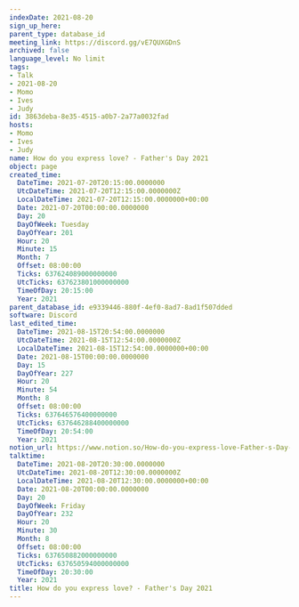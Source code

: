 ```yaml
---
indexDate: 2021-08-20
sign_up_here: 
parent_type: database_id
meeting_link: https://discord.gg/vE7QUXGDnS
archived: false
language_level: No limit
tags:
- Talk
- 2021-08-20
- Momo
- Ives
- Judy
id: 3863deba-8e35-4515-a0b7-2a77a0032fad
hosts:
- Momo
- Ives
- Judy
name: How do you express love? - Father's Day 2021
object: page
created_time:
  DateTime: 2021-07-20T20:15:00.0000000
  UtcDateTime: 2021-07-20T12:15:00.0000000Z
  LocalDateTime: 2021-07-20T12:15:00.0000000+00:00
  Date: 2021-07-20T00:00:00.0000000
  Day: 20
  DayOfWeek: Tuesday
  DayOfYear: 201
  Hour: 20
  Minute: 15
  Month: 7
  Offset: 08:00:00
  Ticks: 637624089000000000
  UtcTicks: 637623801000000000
  TimeOfDay: 20:15:00
  Year: 2021
parent_database_id: e9339446-880f-4ef0-8ad7-8ad1f507dded
software: Discord
last_edited_time:
  DateTime: 2021-08-15T20:54:00.0000000
  UtcDateTime: 2021-08-15T12:54:00.0000000Z
  LocalDateTime: 2021-08-15T12:54:00.0000000+00:00
  Date: 2021-08-15T00:00:00.0000000
  Day: 15
  DayOfYear: 227
  Hour: 20
  Minute: 54
  Month: 8
  Offset: 08:00:00
  Ticks: 637646576400000000
  UtcTicks: 637646288400000000
  TimeOfDay: 20:54:00
  Year: 2021
notion_url: https://www.notion.so/How-do-you-express-love-Father-s-Day-2021-3863deba8e354515a0b72a77a0032fad
talktime:
  DateTime: 2021-08-20T20:30:00.0000000
  UtcDateTime: 2021-08-20T12:30:00.0000000Z
  LocalDateTime: 2021-08-20T12:30:00.0000000+00:00
  Date: 2021-08-20T00:00:00.0000000
  Day: 20
  DayOfWeek: Friday
  DayOfYear: 232
  Hour: 20
  Minute: 30
  Month: 8
  Offset: 08:00:00
  Ticks: 637650882000000000
  UtcTicks: 637650594000000000
  TimeOfDay: 20:30:00
  Year: 2021
title: How do you express love? - Father's Day 2021
---
```





